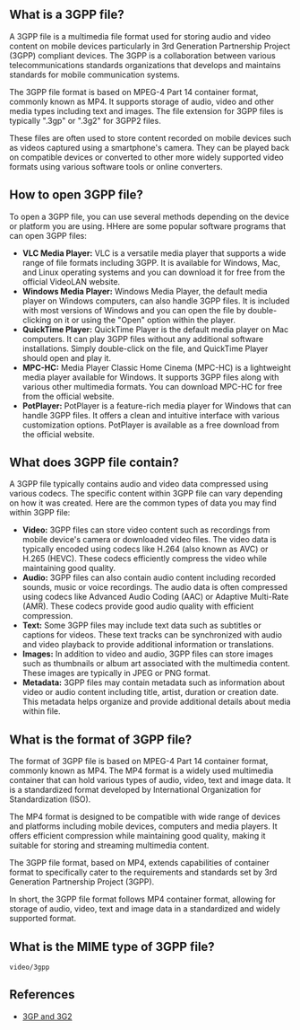 ## What is a 3GPP file?

A 3GPP file is a multimedia file format used for storing audio and video content on mobile devices particularly in 3rd Generation Partnership Project (3GPP) compliant devices. The 3GPP is a collaboration between various telecommunications standards organizations that develops and maintains standards for mobile communication systems.

The 3GPP file format is based on MPEG-4 Part 14 container format, commonly known as MP4. It supports storage of audio, video and other media types including text and images. The file extension for 3GPP files is typically ".3gp" or ".3g2" for 3GPP2 files.

These files are often used to store content recorded on mobile devices such as videos captured using a smartphone's camera. They can be played back on compatible devices or converted to other more widely supported video formats using various software tools or online converters.

## How to open 3GPP file?

To open a 3GPP file, you can use several methods depending on the device or platform you are using. HHere are some popular software programs that can open 3GPP files:

- **VLC Media Player:** VLC is a versatile media player that supports a wide range of file formats including 3GPP. It is available for Windows, Mac, and Linux operating systems and you can download it for free from the official VideoLAN website.
- **Windows Media Player:** Windows Media Player, the default media player on Windows computers, can also handle 3GPP files. It is included with most versions of Windows and you can open the file by double-clicking on it or using the "Open" option within the player.
- **QuickTime Player:** QuickTime Player is the default media player on Mac computers. It can play 3GPP files without any additional software installations. Simply double-click on the file, and QuickTime Player should open and play it.
- **MPC-HC:** Media Player Classic Home Cinema (MPC-HC) is a lightweight media player available for Windows. It supports 3GPP files along with various other multimedia formats. You can download MPC-HC for free from the official website.
- **PotPlayer:** PotPlayer is a feature-rich media player for Windows that can handle 3GPP files. It offers a clean and intuitive interface with various customization options. PotPlayer is available as a free download from the official website.

## What does 3GPP file contain?

A 3GPP file typically contains audio and video data compressed using various codecs. The specific content within 3GPP file can vary depending on how it was created. Here are the common types of data you may find within 3GPP file:

- **Video:** 3GPP files can store video content such as recordings from mobile device's camera or downloaded video files. The video data is typically encoded using codecs like H.264 (also known as AVC) or H.265 (HEVC). These codecs efficiently compress the video while maintaining good quality.
- **Audio:** 3GPP files can also contain audio content including recorded sounds, music or voice recordings. The audio data is often compressed using codecs like Advanced Audio Coding (AAC) or Adaptive Multi-Rate (AMR). These codecs provide good audio quality with efficient compression.
- **Text:** Some 3GPP files may include text data such as subtitles or captions for videos. These text tracks can be synchronized with audio and video playback to provide additional information or translations.
- **Images:** In addition to video and audio, 3GPP files can store images such as thumbnails or album art associated with the multimedia content. These images are typically in JPEG or PNG format.
- **Metadata:** 3GPP files may contain metadata such as information about video or audio content including title, artist, duration or creation date. This metadata helps organize and provide additional details about media within file.

## What is the format of 3GPP file?

The format of 3GPP file is based on MPEG-4 Part 14 container format, commonly known as MP4. The MP4 format is a widely used multimedia container that can hold various types of audio, video, text and image data. It is a standardized format developed by International Organization for Standardization (ISO).

The MP4 format is designed to be compatible with wide range of devices and platforms including mobile devices, computers and media players. It offers efficient compression while maintaining good quality, making it suitable for storing and streaming multimedia content.

The 3GPP file format, based on MP4, extends capabilities of container format to specifically cater to the requirements and standards set by 3rd Generation Partnership Project (3GPP). 

In short, the 3GPP file format follows MP4 container format, allowing for storage of audio, video, text and image data in a standardized and widely supported format.

## What is the MIME type of 3GPP file?

`video/3gpp`

## References
* [3GP and 3G2](https://en.wikipedia.org/wiki/3GP_and_3G2)
